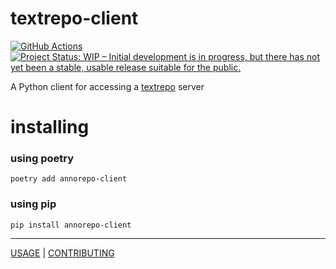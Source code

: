 # textrepo-client

[![GitHub Actions](https://github.com/knaw-huc/textrepo-client-python/workflows/tests/badge.svg)](https://github.com/knaw-huc/textrepo-client-python/actions)
[![Project Status: WIP – Initial development is in progress, but there has not yet been a stable, usable release suitable for the public.](https://www.repostatus.org/badges/latest/wip.svg)](https://www.repostatus.org/#wip)

A Python client for accessing a [textrepo](https://github.com/knaw-huc/textrepo) server

# installing

### using poetry

```commandline
poetry add annorepo-client
```

### using pip

```commandline
pip install annorepo-client
```

----

[USAGE](USAGE.md) |
[CONTRIBUTING](CONTRIBUTING.md)